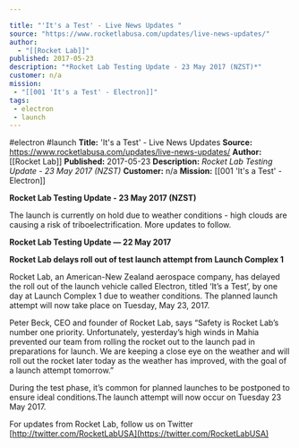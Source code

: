 ```yaml
---

title: "'It's a Test' - Live News Updates "
source: "https://www.rocketlabusa.com/updates/live-news-updates/"
author:
  - "[[Rocket Lab]]"
published: 2017-05-23
description: "*Rocket Lab Testing Update - 23 May 2017 (NZST)*"
customer: n/a
mission:
 - "[[001 'It's a Test' - Electron]]"
tags:
 - electron
 - launch
---
```


#electron #launch
**Title:** 'It's a Test' - Live News Updates 
**Source:** https://www.rocketlabusa.com/updates/live-news-updates/
**Author:** [[Rocket Lab]]
**Published:** 2017-05-23
**Description:** *Rocket Lab Testing Update - 23 May 2017 (NZST)*
**Customer:** n/a
**Mission:** [[001 'It's a Test' - Electron]]

**Rocket Lab Testing Update - 23 May 2017 (NZST)**

The launch is currently on hold due to weather conditions - high clouds are causing a risk of triboelectrification. More updates to follow.

**Rocket Lab Testing Update ― 22 May 2017**

**Rocket Lab delays roll out of test launch attempt from Launch Complex 1**

Rocket Lab, an American-New Zealand aerospace company, has delayed the roll out of the launch vehicle called Electron, titled ‘It’s a Test’, by one day at Launch Complex 1 due to weather conditions. The planned launch attempt will now take place on Tuesday, May 23, 2017.

Peter Beck, CEO and founder of Rocket Lab, says “Safety is Rocket Lab’s number one priority. Unfortunately, yesterday’s high winds in Mahia prevented our team from rolling the rocket out to the launch pad in preparations for launch. We are keeping a close eye on the weather and will roll out the rocket later today as the weather has improved, with the goal of a launch attempt tomorrow.”

During the test phase, it’s common for planned launches to be postponed to ensure ideal conditions.The launch attempt will now occur on Tuesday 23 May 2017.

For updates from Rocket Lab, follow us on Twitter [http://twitter.com/RocketLabUSA](https://twitter.com/RocketLabUSA)